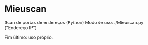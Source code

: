 # Mieuscan
Scan de portas de endereços (Python)
Modo de uso: ./Mieuscan.py ("Endereço IP")

Fim último: uso próprio.
